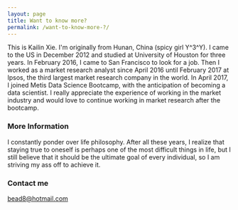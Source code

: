 ```yaml
---
layout: page
title: Want to know more?
permalink: /want-to-know-more-?/
---
```


This is Kailin Xie. I'm originally from Hunan, China (spicy girl Y^3^Y). I came to the US in December 2012 and studied at University of Houston for three years. In February 2016, I came to San Francisco to look for a job. Then I worked as a market research analyst since April 2016 until February 2017 at Ipsos, the third largest market research company in the world. In April 2017, I joined Metis Data Science Bootcamp, with the anticipation of becoming a data scientist. I really appreciate the experience of working in the market industry and would love to continue working in market research after the bootcamp.

### More Information

I constantly ponder over life philosophy. After all these years, I realize that staying true to oneself is perhaps one of the most difficult things in life, but I still believe that it should be the ultimate goal of every individual, so I am striving my ass off to achieve it.

### Contact me

[bead8@hotmail.com](mailto:bead8@hotmail.com)
